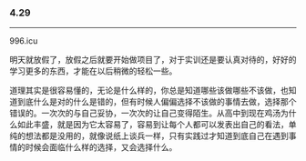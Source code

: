 ### 4.29

---

996.icu

​	明天就放假了，放假之后就要开始做项目了，对于实训还是要认真对待的，好好的学习更多的东西，才能在以后稍微的轻松一些。

​	道理其实是很容易懂的，无论是什么样的，你总是知道哪些该做哪些不该做，也知道到底什么是对的什么是错的，但有时候人偏偏选择不该做的事情去做，选择那个错误的。一次次的与自己妥协，一次次的让自己变得陌生。从高中到现在鸡汤为什么如此丰盛，就是因为它太容易了，容易到让每个人都可以发表出自己的看法，单纯的想法都是没用的，就像说纸上谈兵一样，只有实践过才知道到底自己在遇到事情的时候会面临什么样的选择，又会选择什么。

